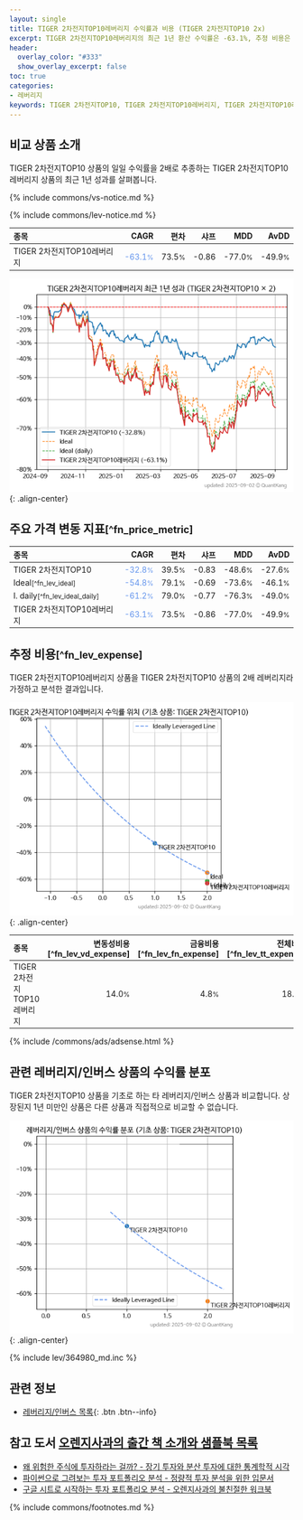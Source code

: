 ```yaml
---
layout: single
title: TIGER 2차전지TOP10레버리지 수익률과 비용 (TIGER 2차전지TOP10 2x)
excerpt: TIGER 2차전지TOP10레버리지의 최근 1년 환산 수익률은 -63.1%, 추정 비용은 18.2%입니다.
header:
  overlay_color: "#333"
  show_overlay_excerpt: false
toc: true
categories:
- 레버리지
keywords: TIGER 2차전지TOP10, TIGER 2차전지TOP10레버리지, TIGER 2차전지TOP10레버리지 TIGER 2차전지TOP10 비교, 412570, 364980, 412570 412570 비교
---
```


## 비교 상품 소개


TIGER 2차전지TOP10 상품의 일일 수익률을 2배로 추종하는 TIGER 2차전지TOP10레버리지 상품의 최근 1년 성과를 살펴봅니다.





{% include commons/vs-notice.md %}

{% include commons/lev-notice.md %}

| **종목** | **CAGR** | **편차** | **샤프** | **MDD** | **AvDD** |
| :------------ | ------: | -----------: | -------: | ------: | -------: |
| TIGER 2차전지TOP10레버리지 | <span style="color: cornflowerblue">-63.1<small>%</small></span> | 73.5<small>%</small> | -0.86 | -77.0<small>%</small> | -49.9<small>%</small> |

<!-- more -->


![TIGER 2차전지TOP10레버리지](/lev/images/412570.png){: .align-center}


## 주요 가격 변동 지표<small>[^fn_price_metric]</small>


| **종목** | **CAGR** | **편차** | **샤프** | **MDD** | **AvDD** |
| :------------ | ------: | -----------: | -------: | ------: | -------: |
| TIGER 2차전지TOP10 | <span style="color: cornflowerblue">-32.8<small>%</small></span> | 39.5<small>%</small> | -0.83 | -48.6<small>%</small> | -27.6<small>%</small> |
| Ideal<small>[^fn_lev_ideal]</small> | <span style="color: cornflowerblue">-54.8<small>%</small></span> | 79.1<small>%</small> | -0.69 | -73.6<small>%</small> | -46.1<small>%</small> |
| I. daily<small>[^fn_lev_ideal_daily]</small> | <span style="color: cornflowerblue">-61.2<small>%</small></span> | 79.0<small>%</small> | -0.77 | -76.3<small>%</small> | -49.0<small>%</small> |
| TIGER 2차전지TOP10레버리지 | <span style="color: cornflowerblue">-63.1<small>%</small></span> | 73.5<small>%</small> | -0.86 | -77.0<small>%</small> | -49.9<small>%</small> |


## 추정 비용<small>[^fn_lev_expense]</small><a id="expense"></a>

TIGER 2차전지TOP10레버리지 상품을 TIGER 2차전지TOP10 상품의 2배 레버리지라 가정하고 분석한 결과입니다.

![TIGER 2차전지TOP10레버리지](/lev/images/412570_ideal.png){: .align-center}

| **종목** | **변동성비용**[^fn_lev_vd_expense] | **금융비용**[^fn_lev_fn_expense] | **전체비용**[^fn_lev_tt_expense] |
| :------------ | ------: | -----------: | -------: |
| TIGER 2차전지TOP10레버리지 | 14.0<small>%</small> | 4.8<small>%</small> | 18.2<small>%</small> |

{% include /commons/ads/adsense.html %}



## 관련 레버리지/인버스 상품의 수익률 분포

TIGER 2차전지TOP10 상품을 기초로 하는 타 레버리지/인버스 상품과 비교합니다. 상장된지 1년 미만인 상품은 다른 상품과 직접적으로 비교할 수 없습니다.

![TIGER 2차전지TOP10](/lev/images/364980_ideal.png){: .align-center}

{% include lev/364980_md.inc %}


## 관련 정보

- [레버리지/인버스 목록](/lev/){: .btn .btn--info}


## 참고 도서 [오렌지사과의 출간 책 소개와 샘플북 목록](https://kongdori.tistory.com/691)

- [왜 위험한 주식에 투자하라는 걸까? - 장기 투자와 분산 투자에 대한 통계학적 시각](https://kongdori.tistory.com/421)
- [파이썬으로 그려보는 투자 포트폴리오 분석  - 정량적 투자 분석을 위한 입문서](https://kongdori.tistory.com/643)
- [구글 시트로 시작하는 투자 포트폴리오 분석 - 오렌지사과의 불친절한 워크북](https://kongdori.tistory.com/449)

{% include commons/footnotes.md %}